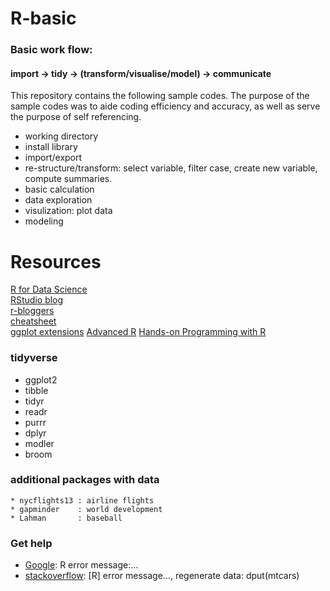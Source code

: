 # R-basic

### Basic work flow:
#### import -> tidy -> (transform/visualise/model) -> communicate

This repository contains the following sample codes. The purpose of the sample codes was to aide coding efficiency and accuracy, as well as serve the purpose of self referencing. 

* working directory  
* install library  
* import/export  
* re-structure/transform: select variable, filter case, create new variable, compute summaries.    
* basic calculation  
* data exploration  
* visulization: plot data
* modeling 


# Resources 
 [R for Data Science](https://r4ds.had.co.nz)    
 [RStudio blog](https://blog.rstudio.com)    
 [r-bloggers](http://www.r-bloggers.com)    
 [cheatsheet](http://rstudio.com/cheatsheets)    
 [ggplot extensions](https://www.ggplot2-exts.org)
 [Advanced R](http://adv-r.had.co.nz/)
 [Hands-on Programming with R](https://d1b10bmlvqabco.cloudfront.net/attach/ighbo26t3ua52t/igp9099yy4v10/igz7vp4w5su9/OReilly_HandsOn_Programming_with_R_2014.pdf)
 

### tidyverse    
  * ggplot2
  * tibble
  * tidyr
  * readr
  * purrr
  * dplyr
  * modler
  * broom
  
### additional packages with data    
    * nycflights13 : airline flights
    * gapminder    : world development
    * Lahman       : baseball 
    
  
### Get help    
* [Google](http://www.google.com): R error message:...    
* [stackoverflow](https://stackoverflow.com): [R] error message..., regenerate data: dput(mtcars)    








